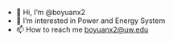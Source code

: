 - 👋 Hi, I’m @boyuanx2
- 👀 I’m interested in Power and Energy System
- 📫 How to reach me boyuanx2@uw.edu

<!---
boyuanx2/boyuanx2 is a ✨ special ✨ repository because its `README.md` (this file) appears on your GitHub profile.
You can click the Preview link to take a look at your changes.
--->

